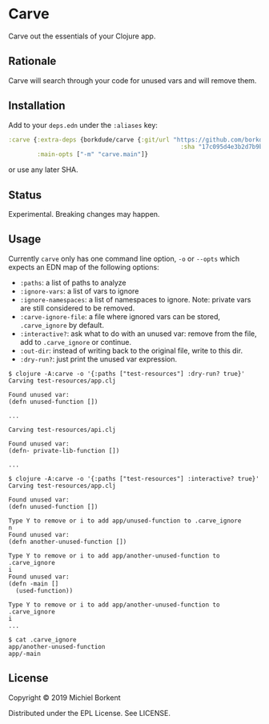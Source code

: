 # Carve

Carve out the essentials of your Clojure app.

## Rationale

Carve will search through your code for unused vars and will remove them.

## Installation

Add to your `deps.edn` under the `:aliases` key:

``` clojure
:carve {:extra-deps {borkdude/carve {:git/url "https://github.com/borkdude/carve"
                                                :sha "17c095d4e3b2d7b9b2a848a9bd032052f0418159"}}
        :main-opts ["-m" "carve.main"]}
```

or use any later SHA.

## Status

Experimental. Breaking changes may happen.

## Usage

Currently `carve` only has one command line option, `-o` or `--opts` which
expects an EDN map of the following options:

- `:paths`: a list of paths to analyze
- `:ignore-vars`: a list of vars to ignore
- `:ignore-namespaces`: a list of namespaces to ignore. Note: private vars are
  still considered to be removed.
- `:carve-ignore-file`: a file where ignored vars can be stored, `.carve_ignore`
  by default.
- `:interactive?`: ask what to do with an unused var: remove from the file, add
  to `.carve_ignore` or continue.
- `:out-dir`: instead of writing back to the original file, write to this dir.
- `:dry-run?`: just print the unused var expression.

``` shell
$ clojure -A:carve -o '{:paths ["test-resources"] :dry-run? true}'
Carving test-resources/app.clj

Found unused var:
(defn unused-function [])

...

Carving test-resources/api.clj

Found unused var:
(defn- private-lib-function [])

...
```

``` shell
$ clojure -A:carve -o '{:paths ["test-resources"] :interactive? true}'
Carving test-resources/app.clj

Found unused var:
(defn unused-function [])

Type Y to remove or i to add app/unused-function to .carve_ignore
n
Found unused var:
(defn another-unused-function [])

Type Y to remove or i to add app/another-unused-function to .carve_ignore
i
Found unused var:
(defn -main []
  (used-function))

Type Y to remove or i to add app/another-unused-function to .carve_ignore
i
...

$ cat .carve_ignore
app/another-unused-function
app/-main
```

## License

Copyright © 2019 Michiel Borkent

Distributed under the EPL License. See LICENSE.
